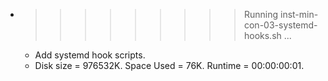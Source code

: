 * >>>>>>>>> Running inst-min-con-03-systemd-hooks.sh ...
  * Add systemd hook scripts.
  * Disk size = 976532K. Space Used = 76K. Runtime = 00:00:00:01.
